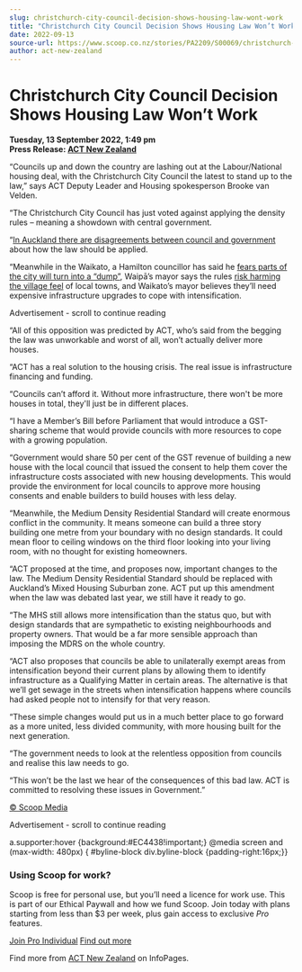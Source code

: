 ```yaml
---
slug: christchurch-city-council-decision-shows-housing-law-wont-work
title: "Christchurch City Council Decision Shows Housing Law Won’t Work"
date: 2022-09-13
source-url: https://www.scoop.co.nz/stories/PA2209/S00069/christchurch-city-council-decision-shows-housing-law-wont-work.htm
author: act-new-zealand
---
```

Christchurch City Council Decision Shows Housing Law Won’t Work
===============================================================

**Tuesday, 13 September 2022, 1:49 pm**  
**Press Release: [ACT New Zealand](https://info.scoop.co.nz/ACT_New_Zealand)**

“Councils up and down the country are lashing out at the Labour/National housing deal, with the Christchurch City Council the latest to stand up to the law,” says ACT Deputy Leader and Housing spokesperson Brooke van Velden.

“The Christchurch City Council has just voted against applying the density rules – meaning a showdown with central government.

“[In Auckland there are disagreements between council and government](https://actnz.nationbuilder.com/r?u=UvCCd8GcsmKKe6vGMpaWv4NJ_XZmfXQFw4GC5LtznLe6zUs_J4kohImc7Pe3T5tQjZzIWu652ozIdB4zbz9uJ4chAItpfPsRqFTIjHF0LKw8zUul8xz2HR8owtOrdOVv8GmJCmPhd2UIA1dTEAONbuClJ5eOYw8iJ8mMWP2rAyc&e=752ed10e9ed7db3a7867d6b86ebadc6c&utm_source=actnz&utm_medium=email&utm_campaign=christchurch_city_council_d&n=2) about how the law should be applied.

“Meanwhile in the Waikato, a Hamilton councillor has said he [fears parts of the city will turn into a “dump”](https://actnz.nationbuilder.com/r?u=5xNnogsdD9yGIfGEM2rlXd2d5R6QjFag3m5P8VTD88i5PYvGVrVpfCF5D1at5YqBhO0VE-ZI6WciAshZ2F5H8feuuMX086ygro_auc6i68s23L0ejfR953e0fbwLYHNj9IJcps83lsvnNtNhaZnRarJAvWUR_Wz1JHBKPV56e1w&e=752ed10e9ed7db3a7867d6b86ebadc6c&utm_source=actnz&utm_medium=email&utm_campaign=christchurch_city_council_d&n=3), Waipā’s mayor says the rules [risk harming the village feel](https://actnz.nationbuilder.com/r?u=5xNnogsdD9yGIfGEM2rlXd2d5R6QjFag3m5P8VTD88i5PYvGVrVpfCF5D1at5YqBGWy25CFJb_1r4A2OlNannrCTgozJzv8rtp4DRef_xaBzXyFxjVItdNhnTFpxHa2_s62-D1VfXqKG3g5krB_9Gx4ezcsIB1DzI_JwD_TyfifrHOlFwcH-H8X7YkZK-9RD&e=752ed10e9ed7db3a7867d6b86ebadc6c&utm_source=actnz&utm_medium=email&utm_campaign=christchurch_city_council_d&n=4) of local towns, and Waikato’s mayor believes they’ll need expensive infrastructure upgrades to cope with intensification.

Advertisement - scroll to continue reading





“All of this opposition was predicted by ACT, who’s said from the begging the law was unworkable and worst of all, won’t actually deliver more houses.

“ACT has a real solution to the housing crisis. The real issue is infrastructure financing and funding.

“Councils can’t afford it. Without more infrastructure, there won't be more houses in total, they'll just be in different places.

“I have a Member’s Bill before Parliament that would introduce a GST-sharing scheme that would provide councils with more resources to cope with a growing population.

“Government would share 50 per cent of the GST revenue of building a new house with the local council that issued the consent to help them cover the infrastructure costs associated with new housing developments. This would provide the environment for local councils to approve more housing consents and enable builders to build houses with less delay.

“Meanwhile, the Medium Density Residential Standard will create enormous conflict in the community. It means someone can build a three story building one metre from your boundary with no design standards. It could mean floor to ceiling windows on the third floor looking into your living room, with no thought for existing homeowners.

“ACT proposed at the time, and proposes now, important changes to the law. The Medium Density Residential Standard should be replaced with Auckland’s Mixed Housing Suburban zone. ACT put up this amendment when the law was debated last year, we still have it ready to go.

“The MHS still allows more intensification than the status quo, but with design standards that are sympathetic to existing neighbourhoods and property owners. That would be a far more sensible approach than imposing the MDRS on the whole country.

“ACT also proposes that councils be able to unilaterally exempt areas from intensification beyond their current plans by allowing them to identify infrastructure as a Qualifying Matter in certain areas. The alternative is that we’ll get sewage in the streets when intensification happens where councils had asked people not to intensify for that very reason.

“These simple changes would put us in a much better place to go forward as a more united, less divided community, with more housing built for the next generation.

“The government needs to look at the relentless opposition from councils and realise this law needs to go.

“This won’t be the last we hear of the consequences of this bad law. ACT is committed to resolving these issues in Government.”

[© Scoop Media](http://www.scoop.co.nz/about/terms.html)  

Advertisement - scroll to continue reading



a.supporter:hover {background:#EC4438!important;} @media screen and (max-width: 480px) { #byline-block div.byline-block {padding-right:16px;}}

### Using Scoop for work?

Scoop is free for personal use, but you’ll need a licence for work use. This is part of our Ethical Paywall and how we fund Scoop. Join today with plans starting from less than $3 per week, plus gain access to exclusive _Pro_ features.  
  
[Join Pro Individual](https://pro.scoop.co.nz/Individual/?from=ProIn24) [Find out more](https://pro.scoop.co.nz/using-scoop-for-work/?from=ProIn24)

Find more from [ACT New Zealand](https://info.scoop.co.nz/ACT_New_Zealand) on InfoPages.